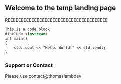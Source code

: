 ## Welcome to the temp landing page

REEEEEEEEEEEEEEEEEEEEEEEEEEEEEEEEEEEEEE
```markdown
This is a code block
#include <iostream>
int main()
{
    std::cout << "Hello World!" << std::endl;
}
```

### Support or Contact

Please use contact@thomaslambdev
